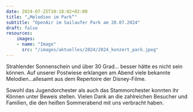 ```yaml
---
date: 2024-07-25T10:18:02+02:00
title: "„Melodien im Park“"
subtitle: "OpenAir im Sailaufer Park am 20.07.2024"
draft: false
resources:
    images:
    - name: "Image"
      src: "/images/aktuelles/2024/2024_konzert_park.jpeg"
---
```


Strahlender Sonnenschein und über 30 Grad... besser hätte es nicht sein können. Auf unserer Postwiese erklangen am Abend viele bekannte Melodien...allesamt aus dem Repertoire der Disney-Filme. 

Sowohl das Jugendorchester als auch das Stammorchester konnten ihr Können unter Beweis stellen. Vielen Dank an die zahlreichen Besucher und Familien, die den heißen Sommerabend mit uns verbracht haben.